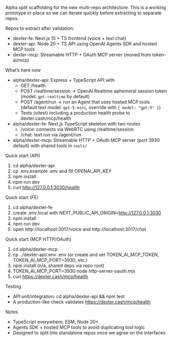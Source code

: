 Alpha split scaffolding for the new multi-repo architecture. This is a working prototype in-place so we can iterate quickly before extracting to separate repos.

Repos to extract after validation:
- dexter-fe: Next.js 15 + TS frontend (voice + text chat)
- dexter-api: Node 20 + TS API using OpenAI Agents SDK and hosted MCP tools
- dexter-mcp: Streamable HTTP + OAuth MCP server (moved from token-ai/mcp)

What’s here now
- alpha/dexter-api: Express + TypeScript API with
  - GET /health
  - POST /realtime/session → OpenAI Realtime ephemeral session token (model: `gpt-realtime` by default)
  - POST /agent/run → run an Agent that uses hosted MCP tools (default text model: `gpt-5-mini`, override with `{ model: "gpt-5" }`)
  - Tests (vitest) including a production health probe to dexter.cash/mcp/health
- alpha/dexter-fe: Next.js TypeScript skeleton with two routes
  - /voice: connects via WebRTC using /realtime/session
  - /chat: text run via /agent/run
- alpha/dexter-mcp: Streamable HTTP + OAuth MCP server (port 3930 default) with shared tools in `tools/`

Quick start (API)
1) cd alpha/dexter-api
2) cp .env.example .env and fill OPENAI_API_KEY
3) npm install
4) npm run dev
5) curl http://127.0.0.1:3030/health

Quick start (FE)
1) cd alpha/dexter-fe
2) create .env.local with NEXT_PUBLIC_API_ORIGIN=http://127.0.0.1:3030
3) npm install
4) npm run dev
5) open http://localhost:3017/voice and http://localhost:3017/chat

Quick start (MCP HTTP/OAuth)
1) cd alpha/dexter-mcp
2) cp ../dexter-api/.env .env (or create and set TOKEN_AI_MCP_TOKEN, TOKEN_AI_MCP_PORT=3930, etc.)
3) npm install (n/a, shared deps via repo root)
4) TOKEN_AI_MCP_PORT=3930 node http-server-oauth.mjs
5) curl https://dexter.cash/mcp/health

Testing
- API unit/integration: cd alpha/dexter-api && npm test
- A production-like check validates https://dexter.cash/mcp/health

Notes
- TypeScript everywhere; ESM; Node 20+
- Agents SDK + hosted MCP tools to avoid duplicating tool logic
- Designed to split into standalone repos once we agree on the interfaces
